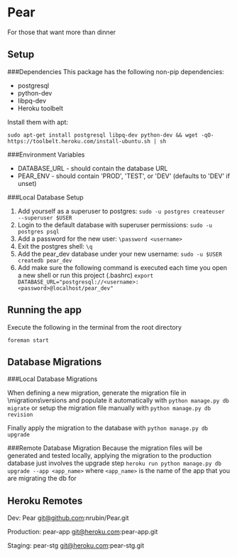 Pear
===============

For those that want more than dinner


Setup
----------------------
###Dependencies
This package has the following non-pip dependencies:
+ postgresql
+ python-dev
+ libpq-dev
+ Heroku toolbelt

Install them with apt:
```
sudo apt-get install postgresql libpq-dev python-dev && wget -qO- https://toolbelt.heroku.com/install-ubuntu.sh | sh
```

###Environment Variables
+ DATABASE_URL - should contain the database URL
+ PEAR_ENV - should contain 'PROD', 'TEST', or 'DEV' (defaults to 'DEV' if unset)

###Local Database Setup
1. Add yourself as a superuser to postgres:
```sudo -u postgres createuser --superuser $USER```
2. Login to the default database with superuser permissions:
```sudo -u postgres psql```
3. Add a password for the new user:
```\password <username>```
4. Exit the postgres shell:
```\q ```
5. Add the pear_dev database under your new username:
```sudo -u $USER createdb pear_dev``` 
6. Add make sure the following command is executed each time you open a new shell or run this project (.bashrc)
```export DATABASE_URL="postgresql://<username>:<password>@localhost/pear_dev"```

Running the app
-------------------
Execute the following in the terminal from the root directory
```
foreman start
```

Database Migrations
-----------------------
###Local Database Migrations

When defining a new migration, generate the migration file in \migrations\versions and populate it automatically with 
```python manage.py db migrate```
or setup the migration file manually with
```python manage.py db revision```

Finally apply the migration to the database with
```python manage.py db upgrade```

###Remote Database Migration
Because the migration files will be generated and tested locally, applying the migration to the production database just involves the upgrade step
```heroku run python manage.py db upgrade --app <app_name>```
where ```<app_name>``` is the name of the app that you are migrating the db for

Heroku Remotes
----------
Dev: Pear
git@github.com:nrubin/Pear.git

Production: pear-app
git@heroku.com:pear-app.git

Staging: pear-stg
git@heroku.com:pear-stg.git
